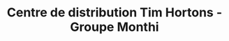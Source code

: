 ---
title: "Centre de distribution Tim Hortons - Groupe Monthi"
url: /drummondville/centre-de-distribution-tim-hortons-groupe-monthi/
shop: coffee
---